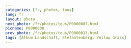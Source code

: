 ```yaml
---
categories: [fr, photos, tous]
lang: fr
layout: photo
next_photo: /fr/photos/tous/P0000007.html
picname: P0000008
prev_photo: /fr/photos/tous/P0000013.html
tags: [Album Landschaft, Elefantenberg, Yellow Grass]
---
```

